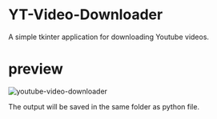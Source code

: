 # YT-Video-Downloader
A simple tkinter application for downloading Youtube videos.

# preview

![youtube-video-downloader](https://user-images.githubusercontent.com/79316576/133923829-360ed44c-13c6-4a93-aba9-ce99c5f17492.png)


The output will be saved in the same folder as python file.

